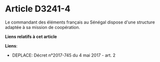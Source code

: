 # Article D3241-4

Le commandant des éléments français au Sénégal dispose d'une structure adaptée à sa mission de coopération.

**Liens relatifs à cet article**

**Liens**:

  - DEPLACE: Décret n°2017-745 du 4 mai 2017 - art. 2
